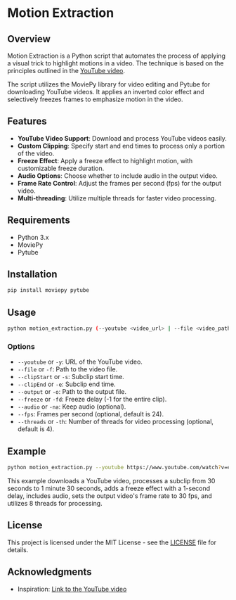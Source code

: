 # Motion Extraction


## Overview

Motion Extraction is a Python script that automates the process of applying a visual trick to highlight motions in a video. The technique is based on the principles outlined in the [YouTube video](https://www.youtube.com/watch?v=NSS6yAMZF78).

The script utilizes the MoviePy library for video editing and Pytube for downloading YouTube videos. It applies an inverted color effect and selectively freezes frames to emphasize motion in the video.

## Features

- **YouTube Video Support**: Download and process YouTube videos easily.
- **Custom Clipping**: Specify start and end times to process only a portion of the video.
- **Freeze Effect**: Apply a freeze effect to highlight motion, with customizable freeze duration.
- **Audio Options**: Choose whether to include audio in the output video.
- **Frame Rate Control**: Adjust the frames per second (fps) for the output video.
- **Multi-threading**: Utilize multiple threads for faster video processing.

## Requirements

- Python 3.x
- MoviePy
- Pytube

## Installation

```bash
pip install moviepy pytube
```

## Usage

```bash
python motion_extraction.py (--youtube <video_url> | --file <video_path>) [--clipStart <start_time>] [--clipEnd <end_time>] [--output <output_path>] [--freeze <freeze_delay>] [--audio] [--fps <frames_per_second>] [--threads <num_threads>]
```

### Options

- `--youtube` or `-y`: URL of the YouTube video.
- `--file` or `-f`: Path to the video file.
- `--clipStart` or `-s`: Subclip start time.
- `--clipEnd` or `-e`: Subclip end time.
- `--output` or `-o`: Path to the output file.
- `--freeze` or `-fd`: Freeze delay (-1 for the entire clip).
- `--audio` or `-na`: Keep audio (optional).
- `--fps`: Frames per second (optional, default is 24).
- `--threads` or `-th`: Number of threads for video processing (optional, default is 4).

## Example

```bash
python motion_extraction.py --youtube https://www.youtube.com/watch?v=example_video_url --clipStart 2 --clipEnd 8 --output output_video.mp4 --freeze 1 --audio --fps 30 --threads 8
```

This example downloads a YouTube video, processes a subclip from 30 seconds to 1 minute 30 seconds, adds a freeze effect with a 1-second delay, includes audio, sets the output video's frame rate to 30 fps, and utilizes 8 threads for processing.

## License

This project is licensed under the MIT License - see the [LICENSE](LICENSE) file for details.

## Acknowledgments

- Inspiration: [Link to the YouTube video](https://www.youtube.com/watch?v=NSS6yAMZF78)
